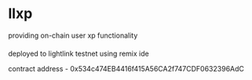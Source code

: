 # llxp

providing on-chain user xp functionality


####
deployed to lightlink testnet using remix ide

contract address - 0x534c474EB4416f415A56CA2f747CDF0632396AdC
